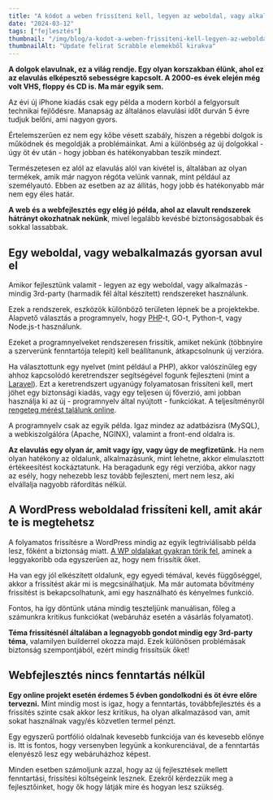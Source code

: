 ```yaml
---
title: "A kódot a weben frissíteni kell, legyen az weboldal, vagy alkalmazás"
date: "2024-03-12"
tags: ["fejlesztés"]
thumbnail: "/img/blog/a-kodot-a-weben-frissiteni-kell-legyen-az-weboldal-vagy-alkalmazas.jpg"
thumbnailAlt: "Update felirat Scrabble elemekből kirakva"
---
```


**A dolgok elavulnak, ez a világ rendje. Egy olyan korszakban élünk, ahol ez az elavulás elképesztő sebességre kapcsolt. A 2000-es évek elején még volt VHS, floppy és CD is. Ma már egyik sem.**

Az évi új iPhone kiadás csak egy példa a modern korból a felgyorsult technikai fejlődésre. Manapság az általános elavulási időt durván 5 évre tudjuk belőni, ami nagyon gyors.

Értelemszerűen ez nem egy kőbe vésett szabály, hiszen a régebbi dolgok is működnek és megoldják a problémáinkat. Ami a különbség az új dolgokkal - úgy öt év után - hogy jobban és hatékonyabban teszik mindezt.

Természetesen ez alól az elavulás alól van kivétel is, általában az olyan termékek, amik már nagyon régóta velünk vannak, mint például az személyautó. Ebben az esetben az az állítás, hogy jobb és hatékonyabb már nem egy éles határ.

**A web és a webfejlesztés egy elég  jó példa, ahol az elavult rendszerek hátrányt okozhatnak nekünk**, mivel legalább kevésbé biztonságosabbak és sokkal lassabbak.

## Egy weboldal, vagy webalkalmazás gyorsan avul el

Amikor fejlesztünk valamit - legyen az egy weboldal, vagy alkalmazás - mindig 3rd-party (harmadik fél által készített) rendszereket használunk.

Ezek a rendszerek, eszközök különböző területen lépnek be a projektekbe. Alapvető választás a programnyelv, hogy [PHP](https://www.php.net/)-t, GO-t, Python-t, vagy Node.js-t használunk.

Ezeket a programnyelveket rendszeresen frissítik, amiket nekünk (többnyire a szerverünk fenntartója telepít) kell beállítanunk, átkapcsolnunk új verzióra.

Ha választottunk egy nyelvet (mint például a PHP), akkor valószínűleg egy ahhoz kapcsolódó keretrendszer segítségével fogunk fejleszteni (mint a [Laravel](https://laravel.com/)). Ezt a keretrendszert ugyanúgy folyamatosan frissíteni kell, mert jöhet egy biztonsági kiadás, vagy egy teljesen új főverzió, ami jobban használja ki az új - programnyelv által nyújtott - funkciókat. A teljesítményről [rengeteg mérést találunk online](https://kinsta.com/blog/php-benchmarks/).

A programnyelv csak az egyik példa. Igaz mindez az adatbázisra (MySQL), a webkiszolgálóra (Apache, NGINX), valamint a front-end oldalra is.

**Az elavulás egy olyan ár, amit vagy így, vagy úgy de megfizetünk.** Ha nem olyan hatékony az oldalunk, alkalmazásunk, mint lehetne, akkor elmulasztott értékeesítést kockáztatunk. Ha beragadunk egy régi verzióba, akkor nagy az esély, hogy nehezebb lesz tovább fejleszteni, mert nem lesz, aki elvállalja nagyobb ráfordítás nélkül.

## A WordPress weboldalad frissíteni kell, amit akár te is megtehetsz

A folyamatos frissítésre a WordPress mindig az egyik legtriviálisabb példa lesz, főként a biztonság miatt. [A WP oldalakat gyakran törik fel](https://kinsta.com/blog/is-wordpress-secure/), aminek a leggyakoribb oda egyszerűen az, hogy nem frissítik őket.

Ha van egy jól elkészített oldalunk, egy egyedi témával, kevés függőséggel, akkor a frissítést akár mi is megcsinálhatjuk. Ma már automata bővítmény frissítést is bekapcsolhatunk, ami egy használható és kényelmes funkció.

Fontos, ha így döntünk utána mindig teszteljünk manuálisan, főleg a számunkra kritikus funkciókat (webáruház esetén a vásárlás folyamatot).

**Téma frissítésnél általában a legnagyobb gondot mindig egy 3rd-party téma**, valamilyen builderrel okozza majd. Ezek különösen problémásak biztonság szempontjából, ezért mindig frissítsük őket!

## Webfejlesztés nincs fenntartás nélkül

**Egy online projekt esetén érdemes 5 évben gondolkodni és öt évre előre tervezni.** Mint mindig most is igaz, hogy a fenntartás, továbbfejlesztés és a frissítés szinte csak akkor lesz kritikus, ha olyan alkalmazásod van, amit sokat használnak vagy/és közvetlen termel pénzt.

Egy egyszerű portfólió oldalnak kevesebb funkciója van és kevesebb előnye is. Itt is fontos, hogy versenyben legyünk a konkurenciával, de a fenntartás elenyésző lesz egy webáruházhoz képest.

Minden esetben számoljunk azzal, hogy az új fejlesztések mellett fenntartási, frissítési költségeink lesznek. Ezekről kérdezzük meg a fejlesztőinket, hogy ők hogy látják mire és hogyan lesz szükség.
